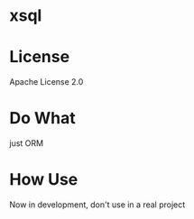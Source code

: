 # xsql


# License

Apache License 2.0


# Do What

just ORM


# How Use

Now in development, don't use in a real project